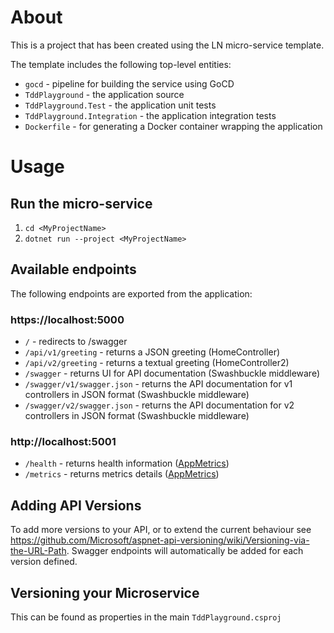 # About
This is a project that has been created using the LN micro-service template.

The template includes the following top-level entities:
* `gocd` - pipeline for building the service using GoCD
* `TddPlayground` - the application source
* `TddPlayground.Test` - the application unit tests
* `TddPlayground.Integration` - the application integration tests
* `Dockerfile` - for generating a Docker container wrapping the application

# Usage

## Run the micro-service
1. ```cd <MyProjectName>```
1. ```dotnet run --project <MyProjectName>```

## Available endpoints
The following endpoints are exported from the application:

### https://localhost:5000
* `/` - redirects to /swagger
* `/api/v1/greeting` - returns a JSON greeting (HomeController)
* `/api/v2/greeting` - returns a textual greeting (HomeController2)
* `/swagger` - returns UI for API documentation (Swashbuckle middleware)
* `/swagger/v1/swagger.json` - returns the API documentation for v1 controllers in JSON format (Swashbuckle middleware)
* `/swagger/v2/swagger.json` - returns the API documentation for v2 controllers in JSON format (Swashbuckle middleware)

### http://localhost:5001
* `/health` - returns health information ([AppMetrics](https://www.app-metrics.io/web-monitoring/aspnet-core/))
* `/metrics` - returns metrics details ([AppMetrics](https://www.app-metrics.io/web-monitoring/aspnet-core/))

## Adding API Versions
To add more versions to your API, or to extend the current behaviour see https://github.com/Microsoft/aspnet-api-versioning/wiki/Versioning-via-the-URL-Path.
Swagger endpoints will automatically be added for each version defined.

## Versioning your Microservice
This can be found as properties in the main `TddPlayground.csproj`

